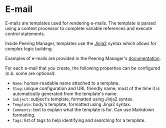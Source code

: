 # E-mail

E-mails are templates used for rendering e-mails. The template
is parsed using a context processor to complete variable references and execute
control statements.

Inside Peering Manager, templates use the
[Jinja2](https://palletsprojects.com/p/jinja/) syntax which allows for complex
logic building.

Examples of e-mails are provided in the Peering Manager's
[documentation](../../../templating).

For each e-mail that you create, the following properties can be configured
(n.b. some are optional):

  * `Name`: human-readable name attached to a template.
  * `Slug`: unique configuration and URL friendly name; most of the time it
    is automatically generated from the template's name.
  * `Subject`: subject's template, formatted using Jinja2 syntax.
  * `Template`: body's template, formatted using Jinja2 syntax.
  * `Comments`: text to explain what the template is for. Can use Markdown
    formatting.
  * `Tags`: list of tags to help identifying and searching for a template.
